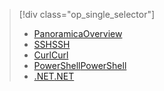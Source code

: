 > [!div class="op_single_selector"]
> * [<span data-ttu-id="b537d-101">Panoramica</span><span class="sxs-lookup"><span data-stu-id="b537d-101">Overview</span></span>](../articles/hdinsight/hdinsight-use-sqoop.md)
> * [<span data-ttu-id="b537d-102">SSH</span><span class="sxs-lookup"><span data-stu-id="b537d-102">SSH</span></span>](../articles/hdinsight/hdinsight-use-sqoop-mac-linux.md)
> * [<span data-ttu-id="b537d-103">Curl</span><span class="sxs-lookup"><span data-stu-id="b537d-103">Curl</span></span>](../articles/hdinsight/hdinsight-hadoop-use-sqoop-curl.md)
> * [<span data-ttu-id="b537d-104">PowerShell</span><span class="sxs-lookup"><span data-stu-id="b537d-104">PowerShell</span></span>](../articles/hdinsight/hdinsight-hadoop-use-sqoop-powershell.md)
> * [<span data-ttu-id="b537d-105">.NET</span><span class="sxs-lookup"><span data-stu-id="b537d-105">.NET</span></span>](../articles/hdinsight/hdinsight-hadoop-use-sqoop-dotnet-sdk.md)
> 
> 

